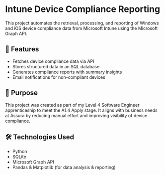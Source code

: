 # Intune Device Compliance Reporting

This project automates the retrieval, processing, and reporting of Windows and iOS device compliance data from Microsoft Intune using the Microsoft Graph API.

## 🔧 Features
- Fetches device compliance data via API
- Stores structured data in an SQL database
- Generates compliance reports with summary insights
- Email notifications for non-compliant devices

## 💼 Purpose
This project was created as part of my Level 4 Software Engineer apprenticeship to meet the A1.4 Apply stage. It aligns with business needs at Assura by reducing manual effort and improving visibility of device compliance.

## 🛠 Technologies Used
- Python
- SQLite
- Microsoft Graph API
- Pandas & Matplotlib (for data analysis & reporting)


